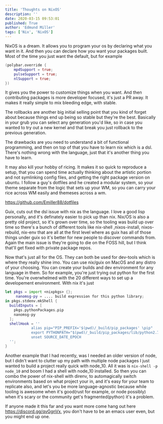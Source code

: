 ```yaml
---
title: 'Thoughts on NixOS'
description: ''
date: 2020-03-15 09:53:01
published: True
author: 'Edmund Miller'
tags: ['Nix', 'NixOS']
---
```


NixOS is a dream. It allows you to program your os by declaring what you want in
it. And then you can declare how you want your packages built. Most of the time
you just want the default, but for example

```nix
(polybar.override {
    mpdSupport = true;
    pulseSupport = true;
    nlSupport = true;
})
```

It gives you the power to customize things when you want. And then contributing
packages is more developer focused, it's just a PR away. It makes it really
simple to mix bleeding edge, with stable.

The rollbacks are another big initial selling point that you kind of forget
about because things end up being so stable but they're the best. Basically in
your grub you can select any generation you'd like, so in case you wanted to try
out a new kernel and that break you just rollback to the previous generation.

The drawbacks are you need to understand a bit of functional programming, and
then on top of that you have to learn nix which is a dsl. There's nothing wrong
with the language, just that it's another thing you have to learn.

It may also kill your hobby of ricing. It makes it so quick to reproduce a
setup, that you can spend time actually thinking about the artistic portion and
not symlinking config files, and getting the right package version on ubuntu. I
follow a guy's dotfiles and he created a modular system, so your theme
separate from the logic that sets up your WM, so you can carry your rice across
WM easily and themeses across a wm.

https://github.com/Emiller88/dotfiles

Guix, cuts out the dsl issue with nix as the language. I love a good lisp
personally, and it's definately easier to pick up than nix. Nix/OS is also a
pretty old project, so it's grown over time, so the tooling was build up over
time so there's a bunch of different tools like nix-shell ,nixos-install,
nixos-rebuild, nix-env that are all at the first level where as guix has all of
those things under guix so it's better for new people to discover commands from.
Again the main issue is they're going to die on the FOSS hill, but I think
that'll get fixed with private package repos.

Now that's just all for the OS. They can both be used for dev-tools which is
where they really shine imo. You can use nix/guix on MacOS and any distro of
your choosing. You can create your builds and dev environment for any language
in them. So for example, you're just trying out python for the first time.
You're overwhelmed with the 20 different ways to set up a developement
environment. With nix it's just

```nix
let pkgs = import <nixpkgs> {};
     nanomsg-py = .... build expression for this python library;
in pkgs.stdenv.mkShell {
  buildInputs = [
    pkgs.pythonPackages.pip
    nanomsg-py
  ];
  shellHook = ''
            alias pip="PIP_PREFIX='$(pwd)/_build/pip_packages' \pip"
            export PYTHONPATH="$(pwd)/_build/pip_packages/lib/python2.7/site-packages:$PYTHONPATH"
            unset SOURCE_DATE_EPOCH
  '';
}
```

Another example that I had recently, was I needed an older version of node, but
I didn't want to clutter up my path with multiple node packages I just wanted to
build a project really quick with node_10. All it was is `nix-shell -p node_10`
and boom I had a shell with node_10 installed. So then you can combo the power
of nix-shell with direnv, to automagically switch environments based on what
project your in, and it's easy for your team to replicate also, and let's you be
more language-agnostic because while tooling is awesome when it's good(rust for
example, or node possibly) when it's scary or the community get's
fragmented(python) it's a problem.

If anyone made it this far and you want more come hang out here
https://discord.gg/qvGgnVx, you don't have to be an emacs user even, but you
might end up one.
